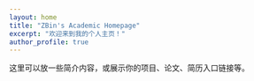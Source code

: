 ```yaml
---
layout: home
title: "ZBin's Academic Homepage"
excerpt: "欢迎来到我的个人主页！"
author_profile: true
---
```


这里可以放一些简介内容，或展示你的项目、论文、简历入口链接等。